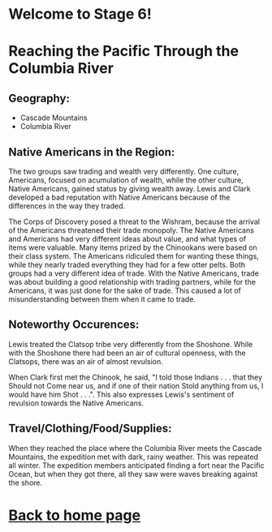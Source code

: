 
# Welcome to Stage 6!


# Reaching the Pacific Through the Columbia River
## Geography:
- Cascade Mountains
- Columbia River

## Native Americans in the Region:
The two groups saw trading and wealth very differently. One culture, Americans, focused on acumulation of wealth, while the other culture, Native Americans, gained status by giving wealth away.
Lewis and Clark developed a bad reputation with Native Americans because of the differences in the way they traded.

The Corps of Discovery posed a threat to the Wishram, because the arrival of the Americans threatened their trade monopoly. The Native Americans and Americans had very different ideas about value, and what types of items were valuable. Many items prized by the Chinookans were based on their class system. The Americans ridiculed them for wanting these things, while they nearly traded everything they had for a few otter pelts.
Both groups had a very different idea of trade. With the Native Americans, trade was about building a good relationship with trading partners, while for the Americans, it was just done for the sake of trade. This caused a lot of misunderstanding between them when it came to trade.


## Noteworthy Occurences:
Lewis treated the Clatsop tribe very differently from the Shoshone. While with the Shoshone there had been an air of cultural openness, with the Clatsops, there was an air of almost revulsion.

When Clark first met the Chinook, he said, "I told those Indians . . . that they Should not Come near us, and if one of their nation Stold anything from us, I would have him Shot . . .". This also expresses Lewis's sentiment of revulsion towards the Native Americans.

## Travel/Clothing/Food/Supplies:
When they reached the place where the Columbia River meets the Cascade Mountains, the expedition met with dark, rainy weather. This was repeated all winter.
The expedition members anticipated finding a fort near the Pacific Ocean, but when they got there, all they saw were waves breaking against the shore.








# [Back to home page](README.md)
